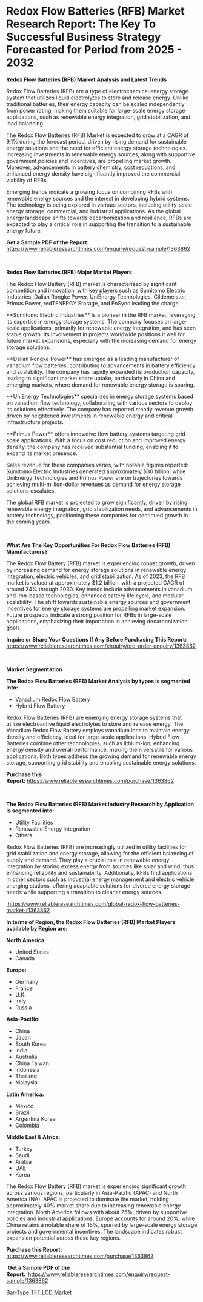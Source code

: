 <p><h1>Redox Flow Batteries (RFB) Market Research Report: The Key To Successful Business Strategy Forecasted for Period from 2025 - 2032</h1></p><p><strong>Redox Flow Batteries (RFB) Market Analysis and Latest Trends</strong></p>
<p><p>Redox Flow Batteries (RFB) are a type of electrochemical energy storage system that utilizes liquid electrolytes to store and release energy. Unlike traditional batteries, their energy capacity can be scaled independently from power rating, making them suitable for large-scale energy storage applications, such as renewable energy integration, grid stabilization, and load balancing. </p><p>The Redox Flow Batteries (RFB) Market is expected to grow at a CAGR of 9.1% during the forecast period, driven by rising demand for sustainable energy solutions and the need for efficient energy storage technologies. Increasing investments in renewable energy sources, along with supportive government policies and incentives, are propelling market growth. Moreover, advancements in battery chemistry, cost reductions, and enhanced energy density have significantly improved the commercial viability of RFBs.</p><p>Emerging trends indicate a growing focus on combining RFBs with renewable energy sources and the interest in developing hybrid systems. The technology is being explored in various sectors, including utility-scale energy storage, commercial, and industrial applications. As the global energy landscape shifts towards decarbonization and resilience, RFBs are expected to play a critical role in supporting the transition to a sustainable energy future.</p></p>
<p><strong>Get a Sample PDF of the Report:&nbsp;</strong> <a href="https://www.reliableresearchtimes.com/enquiry/request-sample/1363862?utm_campaign=2230&utm_medium=2&utm_source=Github&utm_content=ia&utm_term=07042025&utm_id=redox-flow-batteries-rfb">https://www.reliableresearchtimes.com/enquiry/request-sample/1363862</a></p>
<p>&nbsp;</p>
<p><strong>Redox Flow Batteries (RFB) Major Market Players</strong></p>
<p><p>The Redox Flow Battery (RFB) market is characterized by significant competition and innovation, with key players such as Sumitomo Electric Industries, Dalian Rongke Power, UniEnergy Technologies, Gildemeister, Primus Power, redTENERGY Storage, and EnSync leading the charge. </p><p>**Sumitomo Electric Industries** is a pioneer in the RFB market, leveraging its expertise in energy storage systems. The company focuses on large-scale applications, primarily for renewable energy integration, and has seen stable growth. Its involvement in projects worldwide positions it well for future market expansions, especially with the increasing demand for energy storage solutions.</p><p>**Dalian Rongke Power** has emerged as a leading manufacturer of vanadium flow batteries, contributing to advancements in battery efficiency and scalability. The company has rapidly expanded its production capacity, leading to significant market share uptake, particularly in China and emerging markets, where demand for renewable energy storage is soaring.</p><p>**UniEnergy Technologies** specializes in energy storage systems based on vanadium flow technology, collaborating with various sectors to deploy its solutions effectively. The company has reported steady revenue growth driven by heightened investments in renewable energy and critical infrastructure projects.</p><p>**Primus Power** offers innovative flow battery systems targeting grid-scale applications. With a focus on cost reduction and improved energy density, the company has received substantial funding, enabling it to expand its market presence.</p><p>Sales revenue for these companies varies, with notable figures reported: Sumitomo Electric Industries generated approximately $30 billion, while UniEnergy Technologies and Primus Power are on trajectories towards achieving multi-million-dollar revenues as demand for energy storage solutions escalates.</p><p>The global RFB market is projected to grow significantly, driven by rising renewable energy integration, grid stabilization needs, and advancements in battery technology, positioning these companies for continued growth in the coming years.</p></p>
<p>&nbsp;</p>
<p><strong>What Are The Key Opportunities For Redox Flow Batteries (RFB) Manufacturers?</strong></p>
<p><p>The Redox Flow Battery (RFB) market is experiencing robust growth, driven by increasing demand for energy storage solutions in renewable energy integration, electric vehicles, and grid stabilization. As of 2023, the RFB market is valued at approximately $1.2 billion, with a projected CAGR of around 24% through 2030. Key trends include advancements in vanadium and iron-based technologies, enhanced battery life cycle, and modular scalability. The shift towards sustainable energy sources and government incentives for energy storage systems are propelling market expansion. Future prospects indicate a strong position for RFBs in large-scale applications, emphasizing their importance in achieving decarbonization goals.</p></p>
<p><strong>Inquire or Share Your Questions If Any Before Purchasing This Report:</strong> <a href="https://www.reliableresearchtimes.com/enquiry/pre-order-enquiry/1363862?utm_campaign=2230&utm_medium=2&utm_source=Github&utm_content=ia&utm_term=07042025&utm_id=redox-flow-batteries-rfb">https://www.reliableresearchtimes.com/enquiry/pre-order-enquiry/1363862</a></p>
<p>&nbsp;</p>
<p><strong>Market Segmentation</strong></p>
<p><strong>The Redox Flow Batteries (RFB) Market Analysis by types is segmented into:</strong></p>
<p><ul><li>Vanadium Redox Flow Battery</li><li>Hybrid Flow Battery</li></ul></p>
<p><p>Redox Flow Batteries (RFB) are emerging energy storage systems that utilize electroactive liquid electrolytes to store and release energy. The Vanadium Redox Flow Battery employs vanadium ions to maintain energy density and efficiency, ideal for large-scale applications. Hybrid Flow Batteries combine other technologies, such as lithium-ion, enhancing energy density and overall performance, making them versatile for various applications. Both types address the growing demand for renewable energy storage, supporting grid stability and enabling sustainable energy solutions.</p></p>
<p><strong>Purchase this Report:&nbsp;</strong><a href="https://www.reliableresearchtimes.com/purchase/1363862?utm_campaign=2230&utm_medium=2&utm_source=Github&utm_content=ia&utm_term=07042025&utm_id=redox-flow-batteries-rfb">https://www.reliableresearchtimes.com/purchase/1363862</a></p>
<p>&nbsp;</p>
<p><strong>The Redox Flow Batteries (RFB) Market Industry Research by Application is segmented into:</strong></p>
<p><ul><li>Utility Facilities</li><li>Renewable Energy Integration</li><li>Others</li></ul></p>
<p><p>Redox Flow Batteries (RFB) are increasingly utilized in utility facilities for grid stabilization and energy storage, allowing for the efficient balancing of supply and demand. They play a crucial role in renewable energy integration by storing excess energy from sources like solar and wind, thus enhancing reliability and sustainability. Additionally, RFBs find applications in other sectors such as industrial energy management and electric vehicle charging stations, offering adaptable solutions for diverse energy storage needs while supporting a transition to cleaner energy sources.</p></p>
<p><a href="https://www.reliableresearchtimes.com/global-redox-flow-batteries-market-r1363862?utm_campaign=2230&utm_medium=2&utm_source=Github&utm_content=ia&utm_term=07042025&utm_id=redox-flow-batteries-rfb">&nbsp;https://www.reliableresearchtimes.com/global-redox-flow-batteries-market-r1363862</a></p>
<p><strong>In terms of Region, the Redox Flow Batteries (RFB) Market Players available by Region are:</strong></p>
<p>
    <p> <strong> North America: </strong>
        <ul>
            <li>United States</li>
            <li>Canada</li>
        </ul>
        </p> 
    <p> <strong> Europe: </strong>
        <ul>
            <li>Germany</li>
            <li>France</li>
            <li>U.K.</li>
            <li>Italy</li>
            <li>Russia</li>
        </ul>
        </p> 
    <p> <strong> Asia-Pacific: </strong>
        <ul>
            <li>China</li>
            <li>Japan</li>
            <li>South Korea</li>
            <li>India</li>
            <li>Australia</li>
            <li>China Taiwan</li>
            <li>Indonesia</li>
            <li>Thailand</li>
            <li>Malaysia</li>
        </ul>
        </p> 
    <p> <strong> Latin America: </strong>
        <ul>
            <li>Mexico</li>
            <li>Brazil</li>
            <li>Argentina Korea</li>
            <li>Colombia</li>
        </ul>
        </p> 
    <p> <strong> Middle East & Africa: </strong>
        <ul>
            <li>Turkey</li>
            <li>Saudi</li>
            <li>Arabia</li>
            <li>UAE</li>
            <li>Korea</li>
        </ul>
    </p>
    </p>
<p><p>The Redox Flow Battery (RFB) market is experiencing significant growth across various regions, particularly in Asia-Pacific (APAC) and North America (NA). APAC is projected to dominate the market, holding approximately 40% market share due to increasing renewable energy integration. North America follows with about 25%, driven by supportive policies and industrial applications. Europe accounts for around 20%, while China retains a notable share of 15%, spurred by large-scale energy storage projects and governmental incentives. The landscape indicates robust expansion potential across these key regions.</p></p>
<p><strong>Purchase this Report: </strong><a href="https://www.reliableresearchtimes.com/purchase/1363862?utm_campaign=2230&utm_medium=2&utm_source=Github&utm_content=ia&utm_term=07042025&utm_id=redox-flow-batteries-rfb">https://www.reliableresearchtimes.com/purchase/1363862</a></p>
<p>&nbsp;<strong>Get a Sample PDF of the Report:&nbsp;&nbsp;</strong><a href="https://www.reliableresearchtimes.com/enquiry/request-sample/1363862?utm_campaign=2230&utm_medium=2&utm_source=Github&utm_content=ia&utm_term=07042025&utm_id=redox-flow-batteries-rfb">https://www.reliableresearchtimes.com/enquiry/request-sample/1363862</a></p>
<p><strong></strong></p>
<p><p><a href="https://github.com/petbigbeepjn/Market-Research-Report-List-2/blob/main/bar-type-tft-lcd-market.md?utm_campaign=2230&utm_medium=2&utm_source=Github&utm_content=ia&utm_term=07042025&utm_id=redox-flow-batteries-rfb">Bar-Type TFT LCD Market</a></p></p>